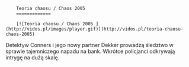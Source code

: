 
        Teoria chaosu / Chaos 2005 
        =============
        
        [![Teoria chaosu / Chaos 2005 ](http://vidos.pl/images/player.gif)](http://vidos.pl/teoria-chaosu-chaos-2005)
        
        
 Detektyw Conners i jego nowy partner Dekker prowadzą śledztwo w sprawie tajemniczego napadu na bank. Wkrótce policjanci odkrywają intrygę na dużą skalę.
    